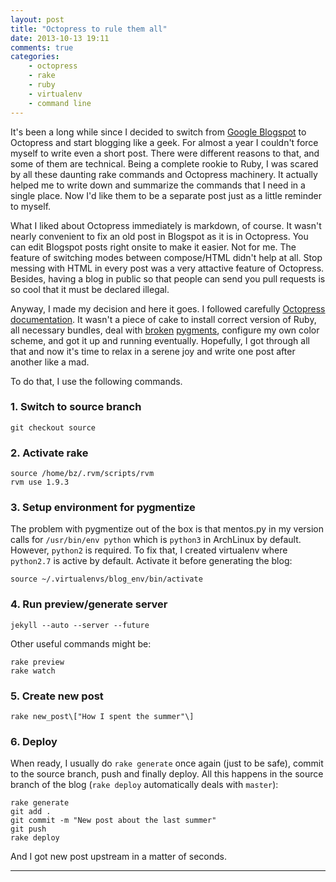 ```yaml
---
layout: post
title: "Octopress to rule them all"
date: 2013-10-13 19:11
comments: true
categories:
    - octopress
    - rake
    - ruby
    - virtualenv
    - command line
---
```


It's been a long while since I decided to switch from [Google Blogspot](http://baltazar-bz.blogspot.ru/)
to Octopress and start blogging like a geek. For almost a year I couldn't
force myself to write even a short post. There were different reasons to that,
and some of them are technical. Being a complete rookie to Ruby, I was scared
by all these daunting rake commands and Octopress machinery. It actually helped
me to write down and summarize the commands that I need in a single place. Now
I'd like them to be a separate post just as a little reminder to myself.

<!-- more -->

What I liked about Octopress immediately is markdown, of course. It wasn't
nearly convenient to fix an old post in Blogspot as it is in Octopress. You can
edit Blogspot posts right onsite to make it easier. Not for me. The feature of
switching modes between compose/HTML didn't help at all. Stop messing with
HTML in every post was a very attactive feature of Octopress. Besides, having
a blog in public so that people can send you pull requests is so cool that it
must be declared illegal.

Anyway, I made my decision and here it goes. I followed carefully [Octopress
documentation](http://octopress.org/docs/). It wasn't a piece of cake to install
correct version of Ruby, all necessary bundles, deal with [broken](http://www.nonsenseby.me/blog/2013/04/13/arch-linux/)
[pygments](https://github.com/tmm1/pygments.rb/issues/45), configure my own
color scheme, and got it up and running eventually. Hopefully, I got through
all that and now it's time to relax in a serene joy and write one post after
another like a mad.

To do that, I use the following commands.

### 1. Switch to source branch

```
git checkout source
```

### 2. Activate rake

```
source /home/bz/.rvm/scripts/rvm
rvm use 1.9.3
```

### 3. Setup environment for pygmentize
The problem with pygmentize out of the box is that mentos.py in my version
calls for `/usr/bin/env python` which is `python3` in ArchLinux by default.
However, `python2` is required. To fix that, I created virtualenv where
`python2.7` is active by default. Activate it before generating the blog:

```
source ~/.virtualenvs/blog_env/bin/activate
```

### 4. Run preview/generate server

```
jekyll --auto --server --future
```

Other useful commands might be:

```
rake preview
rake watch
```

### 5. Create new post

```
rake new_post\["How I spent the summer"\]
```

### 6. Deploy
When ready, I usually do `rake generate` once again (just to be safe),
commit to the source branch, push and finally deploy. All this happens in the
source branch of the blog (`rake deploy` automatically deals with `master`):

```
rake generate
git add .
git commit -m "New post about the last summer"
git push
rake deploy
```

And I got new post upstream in a matter of seconds.

---

